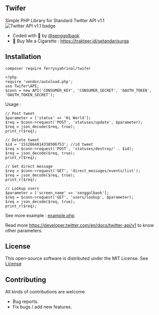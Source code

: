 ## Twifer
Simple PHP Library for Standard Twitter API v1.1<br>
<img src="https://img.shields.io/endpoint?url=https%3A%2F%2Ftwbadges.glitch.me%2Fbadges%2Fstandard" alt="Twitter API v1.1 badge" crossorigin="anonymous">
- Coded with :smoking: by [@senggolbaok](https://twitter.com/senggolbaok)
- :smoking: Buy Me a Cigarette : https://trakteer.id/setandarisurga

## Installation
```
composer require ferrysyahrinal/twifer
```

```
<?php
require 'vendor/autoload.php';
use Twifer\API;
$conn = new API('CONSUMER_KEY', 'CONSUMER_SECRET', 'OAUTH_TOKEN', 'OAUTH_TOKEN_SECRET');
```


Usage :
```
// Post tweet
$parameter = ['status' => 'Hi World'];
$req = $conn->request('POST', 'statuses/update', $parameter);
$req = json_decode($req, true);
print_r($req);
```

```
// Delete tweet
$id = '1512864814338506753'; //id tweet
$req = $conn->request('POST', 'statuses/destroy/' . $id);
$req = json_decode($req, true);
print_r($req);
```

```
// Get direct message
$req = $conn->request('GET', 'direct_messages/events/list');
$req = json_decode($req, true);
print_r($req);
```

```
// Lookup users
$parameter = ['screen_name' => 'senggolbaok'];
$req = $conn->request('GET', 'users/lookup', $parameter);
$req = json_decode($req, true);
print_r($req);
```

See more example : [example.php](example.php)

Read more https://developer.twitter.com/en/docs/twitter-api/v1 to know other parameters.

## License
This open-source software is distributed under the MIT License. See [License](LICENSE)

## Contributing
All kinds of contributions are welcome.
- Bug reports.
- Fix bugs / add new features.
